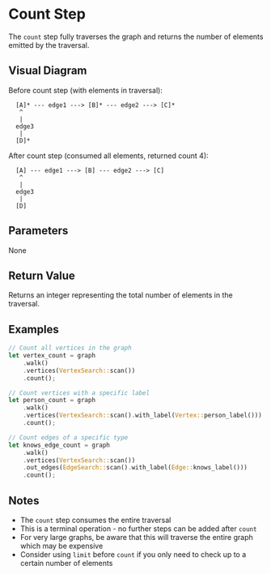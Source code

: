 # Count Step

The `count` step fully traverses the graph and returns the number of elements emitted by the traversal.

## Visual Diagram

Before count step (with elements in traversal):
```
  [A]* --- edge1 ---> [B]* --- edge2 ---> [C]*  
   ^                                         
   |                                         
  edge3                                       
   |                                         
  [D]*                                        
```

After count step (consumed all elements, returned count 4):
```
  [A] --- edge1 ---> [B] --- edge2 ---> [C]  
   ^                                         
   |                                         
  edge3                                       
   |                                         
  [D]                                        
```

## Parameters

None

## Return Value

Returns an integer representing the total number of elements in the traversal.

## Examples

```rust
// Count all vertices in the graph
let vertex_count = graph
    .walk()
    .vertices(VertexSearch::scan())
    .count();

// Count vertices with a specific label
let person_count = graph
    .walk()
    .vertices(VertexSearch::scan().with_label(Vertex::person_label()))
    .count();

// Count edges of a specific type
let knows_edge_count = graph
    .walk()
    .vertices(VertexSearch::scan())
    .out_edges(EdgeSearch::scan().with_label(Edge::knows_label()))
    .count();
```

## Notes

- The `count` step consumes the entire traversal
- This is a terminal operation - no further steps can be added after `count`
- For very large graphs, be aware that this will traverse the entire graph which may be expensive
- Consider using `limit` before `count` if you only need to check up to a certain number of elements